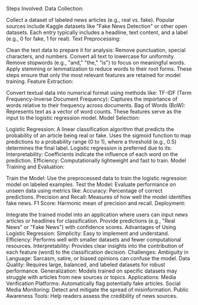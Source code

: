 Steps Involved:
Data Collection:

Collect a dataset of labeled news articles (e.g., real vs. fake). Popular sources include Kaggle datasets like "Fake News Detection" or other open datasets.
Each entry typically includes a headline, text content, and a label (e.g., 0 for fake, 1 for real).
Text Preprocessing:

Clean the text data to prepare it for analysis:
Remove punctuation, special characters, and numbers.
Convert all text to lowercase for uniformity.
Remove stopwords (e.g., "and," "the," "is") to focus on meaningful words.
Apply stemming or lemmatization to reduce words to their root forms.
These steps ensure that only the most relevant features are retained for model training.
Feature Extraction:

Convert textual data into numerical format using methods like:
TF-IDF (Term Frequency-Inverse Document Frequency): Captures the importance of words relative to their frequency across documents.
Bag of Words (BoW): Represents text as a vector of word counts.
These features serve as the input to the logistic regression model.
Model Selection:

Logistic Regression:
A linear classification algorithm that predicts the probability of an article being real or fake.
Uses the sigmoid function to map predictions to a probability range (0 to 1), where a threshold (e.g., 0.5) determines the final label.
Logistic regression is preferred due to its:
Interpretability: Coefficients indicate the influence of each word on the prediction.
Efficiency: Computationally lightweight and fast to train.
Model Training and Evaluation:

Train the Model:
Use the preprocessed data to train the logistic regression model on labeled examples.
Test the Model:
Evaluate performance on unseen data using metrics like:
Accuracy: Percentage of correct predictions.
Precision and Recall: Measures of how well the model identifies fake news.
F1 Score: Harmonic mean of precision and recall.
Deployment:

Integrate the trained model into an application where users can input news articles or headlines for classification.
Provide predictions (e.g., "Real News" or "Fake News") with confidence scores.
Advantages of Using Logistic Regression:
Simplicity: Easy to implement and understand.
Efficiency: Performs well with smaller datasets and fewer computational resources.
Interpretability: Provides clear insights into the contribution of each feature (word) to the classification decision.
Challenges:
Ambiguity in Language: Sarcasm, satire, or biased opinions can confuse the model.
Data Quality: Requires large, balanced, and labeled datasets for robust performance.
Generalization: Models trained on specific datasets may struggle with articles from new sources or topics.
Applications:
Media Verification Platforms: Automatically flag potentially fake articles.
Social Media Monitoring: Detect and mitigate the spread of misinformation.
Public Awareness Tools: Help readers assess the credibility of news sources.
